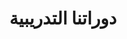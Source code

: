 ---
title: "دوراتنا التدريبية"
draft: false
# page title background image
bg_image: "images/backgrounds/page-title.jpg"
# meta description
description : "لغة عربية"
---